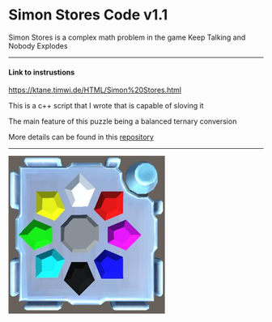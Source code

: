 # Simon Stores Code v1.1

Simon Stores is a complex math problem in the game Keep Talking and Nobody Explodes

----
#### Link to instrustions
<https://ktane.timwi.de/HTML/Simon%20Stores.html>

This is a c++ script that I wrote that is capable of sloving it

The main feature of this puzzle being a balanced ternary conversion 

More details can be found in this [repository](https://github.com/BrandonPacewic/BalancedTernaryConverter)

----

![pic](https://github.com/BrandonPacewic/SimonStores/blob/New-code/simonStores.jpeg)
